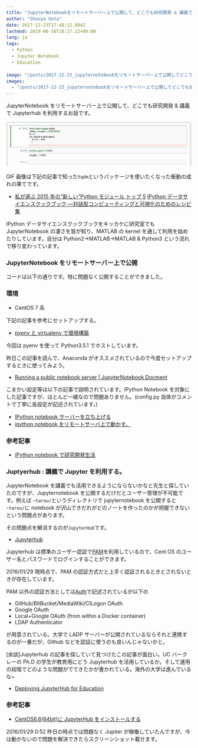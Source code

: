 ```yaml
---
title: "JupyterNotebookをリモートサーバー上で公開して、どこでも研究開発 & 講義でJupyterhubを利用する"
author: "Shunya Ueta"
date: 2017-12-23T17:48:12.894Z
lastmod: 2019-06-16T18:17:22+09:00
lang: ja
tags:
  - Python
  - Jupyter Notebook
  - Education

image: "/posts/2017-12-23_jupyternotebookをリモートサーバー上で公開してどこでも研究開発-講義でjupyterhubを利用する/images/1.gif"
images:
  - "/posts/2017-12-23_jupyternotebookをリモートサーバー上で公開してどこでも研究開発-講義でjupyterhubを利用する/images/1.gif"
---
```


JupyterNotebook をリモートサーバー上で公開して、どこでも研究開発 &amp; 講義で Jupyterhub を利用するお話です。

![image](/posts/2017-12-23_jupyternotebookをリモートサーバー上で公開してどこでも研究開発-講義でjupyterhubを利用する/images/1.gif)

GIF 画像は下記の記事で知った`tqdm`というパッケージを使いたくなった衝動の成れの果てです。

- [私が選ぶ 2015 年の”新しい”Python モジュール トップ 5](http://postd.cc/my-top-5-new-python-modules-of-2015/)
  [IPython データサイエンスクックブック ―対話型コンピューティングと可視化のためのレシピ集](http://amzn.to/2DGM8UA)

IPython データサイエンスクックブックをキッカケに研究室でも JupyterNotebook の凄さを皆が知り、MATLAB の kernel を通して利用を始めたりしています。自分は Python2→MATLAB→MATLAB &amp; Python3 という流れで移り変わっています。

### JupyterNotebook をリモートサーバー上で公開

コードは以下の通りです。特に問題なく公開することができました。

### 環境

- CentOS 7 系

下記の記事を参考にセットアップする。

- [pyenv と virtualenv で環境構築](http://qiita.com/Kodaira_/items/feadfef9add468e3a85b)

今回は pyenv を使って Python3.5.1 でホストしています。

昨日この記事を読んで、Anaconda がオススメされているので今度セットアップするときに使ってみよう。

- [Running a public notebook server | JupyterNotebook Docment](http://jupyter-notebook.readthedocs.org/en/latest/public_server.html#notebook-public-server)

こまかい設定等は以下の記事で説明されています。IPython Notebook を対象にした記事ですが、ほとんど一緒なので問題ありません。(config.py 自体がコメントで丁寧に各設定が記述されています。)

- [IPython notebook サーバーを立ち上げる](http://qiita.com/ynakayama/items/ab3ea36fa8a7f0f6e5b3)
- [ipython notebook をリモートサーバ上で動かす。](http://akiniwa.hatenablog.jp/entry/2013/11/25/001805)

### 参考記事

- [iPython notebook で研究開発生活](http://qiita.com/jellied_unagi/items/10877ca7f53bda4c34fa)

### Juptyerhub : 講義で Jupyter を利用する。

JupyterNotebook を講義でも活用できるようにならないかなと先生と探していたのですが、Jupyternotebook を公開するだけだとユーザー管理が不可能です。例えば `~tarou/`というディレクトリで jupyternotebook を公開すると`~tarou/`に notebook が沢山できだれがどのノートを作ったのかが把握できないという問題点があります。

その問題点を解消するのが`JupyterHub`です。

- [Jupyterhub](https://github.com/jupyter/jupyterhub)

Jupyterhub は標準のユーザー認証で[PAM](https://en.wikipedia.org/wiki/Pluggable_authentication_module)を利用しているので、Cent OS のユーザー名とパスワードでログインすることができます。

2016/01/29 現時点で、PAM の認証方式だと上手く認証されるときとされないときが存在しています。

PAM 以外の認証方法としては[Auth](https://github.com/jupyter/jupyterhub/wiki/Authenticators)で記述されているが以下の

- GitHub/BitBucket/MediaWiki/CILogon OAuth
- Google OAuth
- Local+Google OAuth (from within a Docker container)
- LDAP Authenticator

が用意されている。大学で LADP サーバーが公開されているならそれと連携するのが一番だが、Github などを認証に使うのも良いんじゃないかと。

[余談]Jupyterhub の記事を探していて見つけたこの記事が面白い。UC バークレーの Ph.D の学生が教育用にどう Jupyterhub を活用しているか。そして運用の段階でどのような問題がでてきたかが書かれている。海外の大学は進んでいるな~

- [Deploying JupyterHub for Education](https://developer.rackspace.com/blog/deploying-jupyterhub-for-education/)

### 参考記事

- [CentOS6.6(64bit)に JupyterHub をインストールする](http://estrellita.hatenablog.com/entry/2015/07/31/083202)

2016/01/29 0:52 昨日の時点では問題なく Jupiter が稼働していたんですが、今は動かないので問題を解決できたらスクリーンショット載せます。
